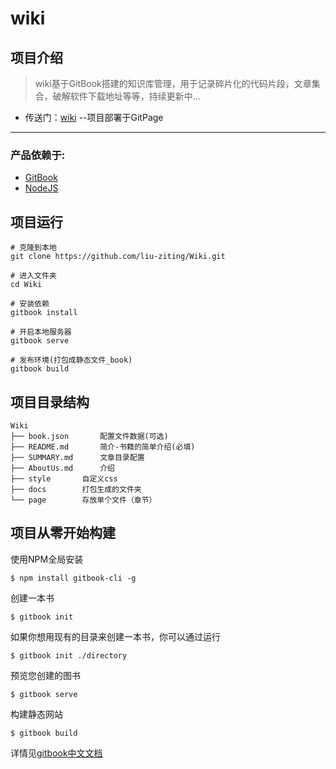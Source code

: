 # wiki

## 项目介绍

> wiki基于GitBook搭建的知识库管理，用于记录碎片化的代码片段，文章集合，破解软件下载地址等等，持续更新中...


* 传送门：[wiki][1] --项目部署于GitPage

----------


### 产品依赖于:
 - [GitBook][2]
 - [NodeJS][3]


## 项目运行

    # 克隆到本地
    git clone https://github.com/liu-ziting/Wiki.git
    
    # 进入文件夹
    cd Wiki
	
    # 安装依赖
    gitbook install
	
    # 开启本地服务器
    gitbook serve
    
    # 发布环境(打包成静态文件_book)
    gitbook build

## 项目目录结构
```
Wiki
├── book.json		配置文件数据(可选)
├── README.md		简介-书籍的简单介绍(必填)
├── SUMMARY.md		文章目录配置
├── AboutUs.md		介绍
├── style		自定义css
├── docs		打包生成的文件夹
└── page		存放单个文件（章节）

```		

## 项目从零开始构建

使用NPM全局安装

```	
$ npm install gitbook-cli -g
```	
创建一本书

```	
$ gitbook init
```	

如果你想用现有的目录来创建一本书，你可以通过运行
```	
$ gitbook init ./directory
```	
预览您创建的图书
```	
$ gitbook serve
```	
构建静态网站
```	
$ gitbook build
```	

详情见[gitbook中文文档][4]

  [1]: http://wiki.lihail.cn
  [2]: https://www.gitbook.com/
  [3]: http://nodejs.cn/
  [4]: http://gitbook.hushuang.me/